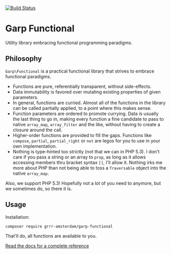[![Build Status](https://travis-ci.com/grrr-amsterdam/garp-functional.svg?branch=master)](https://travis-ci.com/grrr-amsterdam/garp-functional)

# Garp Functional

Utility library embracing functional programming paradigms.

## Philosophy

`Garp\Functional` is a practical functional library that strives to embrace functional paradigms.

- Functions are pure, referentially transparent, without side-effects.
- Data immutability is favored over mutating existing properties of given parameters.
- In general, functions are curried. Almost all of the functions in the library can be called
    partially applied, to a point where this makes sense.
- Function parameters are ordered to promote currying. Data is usually the last thing to go in,
    making every function a fine candidate to pass to native `array_map`, `array_filter` and the
    like, without having to create a closure around the call.
- Higher-order functions are provided to fill the gaps. Functions like `compose`, `partial`,
    `partial_right` or `not` are legos for you to use in your own implementation.
- Nothing is type-hinted too strictly (not that we can in PHP 5.3). I don't care if you pass a
    string or an array to `prop`, as long as it allows accessing members thru bracket syntax `[]`,
    I'll allow it. Nothing irks me more about PHP than not being able to toss a `Traversable` 
    object into the native `array_map`. 

Also, we support PHP 5.3! Hopefully not a lot of you need to anymore, but we sometimes do, so there
it is.

## Usage

Installation:

```
composer require grrr-amsterdam/garp-functional
```

That'll do, all functions are available to you.

[Read the docs for a complete
reference](https://github.com/grrr-amsterdam/garp-functional/blob/master/docs/index.md)
